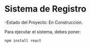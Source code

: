 <h1> Sistema de Registro</h1>

-Estado del Proyecto: En Construcción.

Para ejecutar el sistema, debes poner:

```npm install react```
